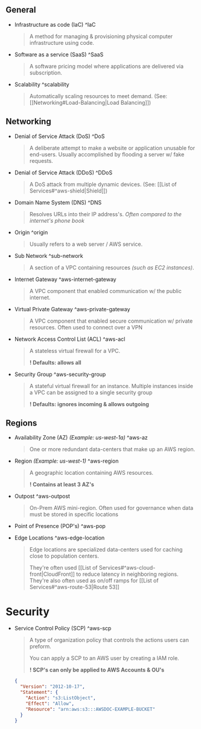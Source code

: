 ## General

- Infrastructure as code (IaC) ^IaC
  > A method for managing & provisioning physical computer infrastructure using code.
- Software as a service (SaaS) ^SaaS
  > A software pricing model where applications are delivered via subscription.
- Scalability ^scalability
  > Automatically scaling resources to meet demand. (See: [[Networking#Load-Balancing|Load Balancing]])

## Networking

- Denial of Service Attack (DoS) ^DoS
  > A deliberate attempt to make a website or application unusable for end-users.
  > Usually accomplished by flooding a server w/ fake requests.
- Denial of Service Attack (DDoS) ^DDoS
  > A DoS attack from multiple dynamic devices. (See: [[List of Services#^aws-shield|Shield]])
- Domain Name System (DNS) ^DNS
  > Resolves URLs into their IP address's. _Often compared to the internet's phone book_
- Origin ^origin
  > Usually refers to a web server / AWS service.
- Sub Network ^sub-network
  > A section of a VPC containing resources _(such as EC2 instances)_.
- Internet Gateway ^aws-internet-gateway
  > A VPC component that enabled communication w/ the public internet.
- Virtual Private Gateway ^aws-private-gateway
  > A VPC component that enabled secure communication w/ private resources.
  > Often used to connect over a VPN
- Network Access Control List (ACL) ^aws-acl
  > A stateless virtual firewall for a VPC.
  >
  > <b class="highlight">! Defaults: allows all</b>
- Security Group ^aws-security-group
  > A stateful virtual firewall for an instance.
  > Multiple instances inside a VPC can be assigned to a single security group
  >
  > <b class="highlight">! Defaults: ignores incoming & allows outgoing</b>

## Regions

- Availability Zone (AZ) _(Example: us-west-1a)_ ^aws-az
  > One or more redundant data-centers that make up an AWS region.
- Region _(Example: us-west-1)_ ^aws-region
  > A geographic location containing AWS resources.
  >
  > <b class="highlight">! Contains at least 3 AZ's</b>
- Outpost ^aws-outpost
  > On-Prem AWS mini-region.
  > Often used for governance when data must be stored in specific locations
- Point of Presence (POP's) ^aws-pop
  >
- Edge Locations ^aws-edge-location
  > Edge locations are specialized data-centers used for caching close to population centers.
  >
  > They're often used [[List of Services#^aws-cloud-front|CloudFront]] to reduce latency in neighboring regions.
  > They're also often used as on/off ramps for [[List of Services#^aws-route-53|Route 53]]

# Security

- Service Control Policy (SCP) ^aws-scp
  > A type of organization policy that controls the actions users can preform.
  >
  > You can apply a SCP to an AWS user by creating a IAM role.
  >
  > <b class="highlight">! SCP's can only be applied to AWS Accounts & OU's</b>
  ```json
  {
    "Version": "2012-10-17",
    "Statement": {
      "Action": "s3:ListObject",
      "Effect": "Allow",
      "Resource": "arn:aws:s3:::AWSDOC-EXAMPLE-BUCKET"
    }
  }
  ```
